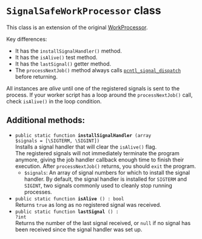 # `SignalSafeWorkProcessor` class

This class is an extension of the original [WorkProcessor].

Key differences:

* It has the `installSignalHandler()` method.
* It has the `isAlive()` test method.
* It has the `lastSignal()` getter method.
* The `processNextJob()` method
  always calls [`pcntl_signal_dispatch`](http://php.net/manual/de/function.pcntl-signal-dispatch.php) before returning.

All instances are *alive*
until one of the registered signals is sent to the process.
If your worker script has a loop around the `processNextJob()` call,
check `isAlive()` in the loop condition.


## Additional methods:

* <code>public static function <b>installSignalHandler</b> (array $signals = [\SIGTERM, \SIGINT])</code>  
Installs a signal handler that will clear the `isAlive()` flag.  
The registered signals will not immediately terminate the program anymore,
giving the job handler callback enough time to finish their execution.
After `processNextJob()` returns,
you should `exit` the program.
    * `$signals`:
      An array of signal numbers for which to install the signal handler.
      By default, the signal handler is installed
      for `SIGTERM` and `SIGINT`,
      two signals commonly used to cleanly stop running processes.
* <code>public static function <b>isAlive</b> () : bool</code>  
  Returns `true` as long as no registered signal was received.
* <code>public static function <b>lastSignal</b> () : ?int</code>  
  Returns the number of the last signal received,
  or `null` if no signal has been received since the signal handler was set up.


[WorkProcessor]: Ref_WorkProcessor_class.md

